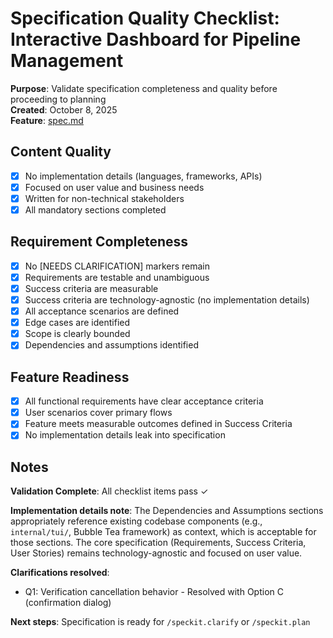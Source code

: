 # Specification Quality Checklist: Interactive Dashboard for Pipeline Management

**Purpose**: Validate specification completeness and quality before proceeding to planning  
**Created**: October 8, 2025  
**Feature**: [spec.md](../spec.md)

## Content Quality

- [x] No implementation details (languages, frameworks, APIs)
- [x] Focused on user value and business needs
- [x] Written for non-technical stakeholders
- [x] All mandatory sections completed

## Requirement Completeness

- [x] No [NEEDS CLARIFICATION] markers remain
- [x] Requirements are testable and unambiguous
- [x] Success criteria are measurable
- [x] Success criteria are technology-agnostic (no implementation details)
- [x] All acceptance scenarios are defined
- [x] Edge cases are identified
- [x] Scope is clearly bounded
- [x] Dependencies and assumptions identified

## Feature Readiness

- [x] All functional requirements have clear acceptance criteria
- [x] User scenarios cover primary flows
- [x] Feature meets measurable outcomes defined in Success Criteria
- [x] No implementation details leak into specification

## Notes

**Validation Complete**: All checklist items pass ✓

**Implementation details note**: The Dependencies and Assumptions sections appropriately reference existing codebase components (e.g., `internal/tui/`, Bubble Tea framework) as context, which is acceptable for those sections. The core specification (Requirements, Success Criteria, User Stories) remains technology-agnostic and focused on user value.

**Clarifications resolved**: 
- Q1: Verification cancellation behavior - Resolved with Option C (confirmation dialog)

**Next steps**: Specification is ready for `/speckit.clarify` or `/speckit.plan`
